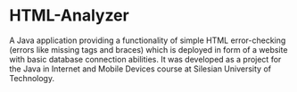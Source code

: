 # HTML-Analyzer

A Java application providing a functionality of simple HTML error-checking (errors like missing tags and braces) which is deployed in form of a website with basic database connection abilities. It was developed as a project for the Java in Internet and Mobile Devices course at Silesian University of Technology.
